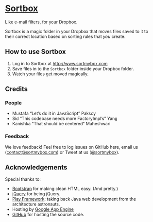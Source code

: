 # [Sortbox][sortbox]

Like e-mail filters, for your Dropbox.

Sortbox is a magic folder in your Dropbox that moves files saved to it to
their correct location based on sorting rules that *you* create.

[sortbox]: http://www.sortmybox.com

## How to use Sortbox

1. Log in to Sortbox at http://www.sortmybox.com
2. Save files in to the <code>Sortbox</code> folder inside your Dropbox folder.
3. Watch your files get moved magically.

## Credits

### People

- Mustafa “Let’s do it in JavaScript” Paksoy
- Sid “This codebase needs more FactoryImpl’s” Yang
- Kanishka "That should be centered" Maheshwari

### Feedback

We love feedback! Feel free to log issues on GitHub here, email us
(<contact@sortmybox.com>) or Tweet at us ([@sortmybox][twt]).

[twt]: http://www.twitter.com/sortmybox

## Acknowledgements

Special thanks to:

- [Bootstrap][] for making clean HTML easy. (And pretty.)
- [jQuery][] for being jQuery.
- [Play Framework][play]: taking back Java web development from the architecture astronauts.
- Hosting by [Google App Engine][appengine]
- [GitHub][] for hosting the source code.

[jQuery]: http://jquery.com/
[Bootstrap]: http://documentcloud.github.com/underscore/
[play]: http://www.playframework.org
[GitHub]: https://github.com/mustpax/sortbox
[appengine]: http://appengine.google.com


